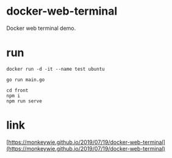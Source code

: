 # docker-web-terminal
Docker web terminal demo.

# run
```
docker run -d -it --name test ubuntu
```
```
go run main.go
```
```
cd front
npm i
npm run serve
```

# link
[https://monkeywie.github.io/2019/07/19/docker-web-terminal](https://monkeywie.github.io/2019/07/19/docker-web-terminal)